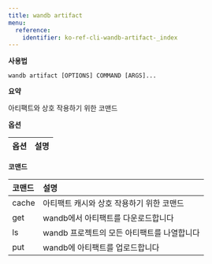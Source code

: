 ```yaml
---
title: wandb artifact
menu:
  reference:
    identifier: ko-ref-cli-wandb-artifact-_index
---
```


**사용법**

`wandb artifact [OPTIONS] COMMAND [ARGS]...`

**요약**

아티팩트와 상호 작용하기 위한 코맨드


**옵션**

| **옵션** | **설명** |
| :--- | :--- |


**코맨드**

| **코맨드** | **설명** |
| :--- | :--- |
| cache | 아티팩트 캐시와 상호 작용하기 위한 코맨드 |
| get | wandb에서 아티팩트를 다운로드합니다 |
| ls | wandb 프로젝트의 모든 아티팩트를 나열합니다 |
| put | wandb에 아티팩트를 업로드합니다 |
